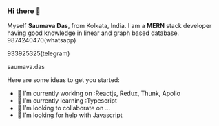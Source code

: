 
### Hi there 👋
Myself **Saumava Das**, from Kolkata, India. I am a **MERN** stack developer having good knowledge in linear and graph based database. 
9874240470(whatsapp)

933925325(telegram)

saumava.das



Here are some ideas to get you started:
- 🔭 I’m currently working on :Reactjs, Redux, Thunk, Apollo
- 🌱 I’m currently learning :Typescript
- 👯 I’m looking to collaborate on ...
- 🤔 I’m looking for help with Javascript
